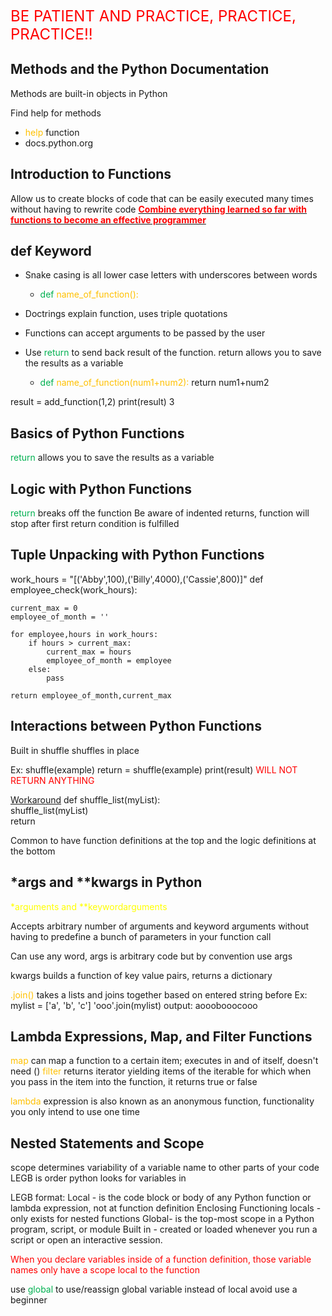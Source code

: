 <span style="color:rgb(255, 0, 0)"><font size = 5>BE PATIENT AND PRACTICE, PRACTICE, PRACTICE!! </font></span>

## Methods and the Python Documentation

Methods are built-in objects in Python

Find help for methods
- <span style="color:rgb(255, 192, 0)">help</span> function
- docs.python.org

## Introduction to Functions

Allow us to create blocks of code that can be easily executed many times without having to rewrite code
<b><u><span style="color:rgb(255, 0, 0)">Combine everything learned so far with functions to become an effective programmer</span> </b></u>

## def Keyword

- Snake casing is all lower case letters with underscores between words
	- <span style="color:rgb(0, 176, 80)">def</span> <span style="color:rgb(255, 192, 0)">name_of_function():</span>
- Doctrings explain function, uses triple quotations

- Functions can accept arguments to be passed by the user
- Use <span style="color:rgb(0, 176, 80)">return</span> to send back result of the function. return allows you to save the results as a variable
	- <span style="color:rgb(0, 176, 80)">def</span> <span style="color:rgb(255, 192, 0)">name_of_function(num1+num2):</span>
		return num1+num2

result = add_function(1,2)
print(result)
3

## Basics of Python Functions

<span style="color:rgb(0, 176, 80)">return</span> allows you to save the results as a variable

## Logic with Python Functions

<span style="color:rgb(0, 176, 80)">return</span> breaks off the function
Be aware of indented returns, function will stop after first return condition is fulfilled

## Tuple Unpacking with Python Functions

work_hours = "[('Abby',100),('Billy',4000),('Cassie',800)]"
def employee_check(work_hours):

    current_max = 0
    employee_of_month = ''

    for employee,hours in work_hours:
        if hours > current_max:
            current_max = hours
            employee_of_month = employee
        else:
            pass

    return employee_of_month,current_max

## Interactions between Python Functions

Built in shuffle shuffles in place

Ex: 
shuffle(example)
return = shuffle(example) 
print(result) <span style="color:rgb(255, 0, 0)">WILL NOT RETURN ANYTHING</span>

<u>Workaround</u>
def shuffle_list(myList):  
    shuffle_list(myList)  
    return 

Common to have function definitions at the top and the logic definitions at the bottom

## *args and **kwargs in Python

<span style="color:rgb(255, 255, 0)">*arguments and **keywordarguments
</span>

 Accepts arbitrary number of arguments and keyword arguments without having to predefine a bunch of parameters in your function call

Can use any word, args is arbitrary code but by convention use args

kwargs builds a function of key value pairs, returns a dictionary

<span style="color:rgb(255, 192, 0)">.join() </span>takes a lists and joins together based on entered string before
	Ex: mylist = ['a', 'b', 'c']
	'ooo'.join(mylist)
	output: aooobooocooo

## Lambda Expressions, Map, and Filter Functions

<span style="color:rgb(255, 192, 0)">map</span> can map a function to a certain item; executes in and of itself, doesn't need ()
<span style="color:rgb(255, 192, 0)">filter</span> returns iterator yielding items of the iterable for which when you pass in the item into the function, it returns true or false

<span style="color:rgb(255, 192, 0)">lambda</span> expression is also known as an anonymous function, functionality you only intend to use one time

## Nested Statements and Scope

scope determines variability of a variable name to other parts of your code
LEGB is order python looks for variables in

LEGB format:
	Local - is the code block or body of any Python function or lambda expression, not at function definition
	Enclosing Functioning locals -  only exists for nested functions
	Global-  is the top-most scope in a Python program, script, or module
	Built in -  created or loaded whenever you run a script or open an interactive session. 

<span style="color:rgb(255, 0, 0)">When you declare variables inside of a function definition, those variable names only have a scope local to the function</span> 

use <span style="color:rgb(0, 176, 80)">global</span> to use/reassign global variable instead of local
	avoid use a beginner